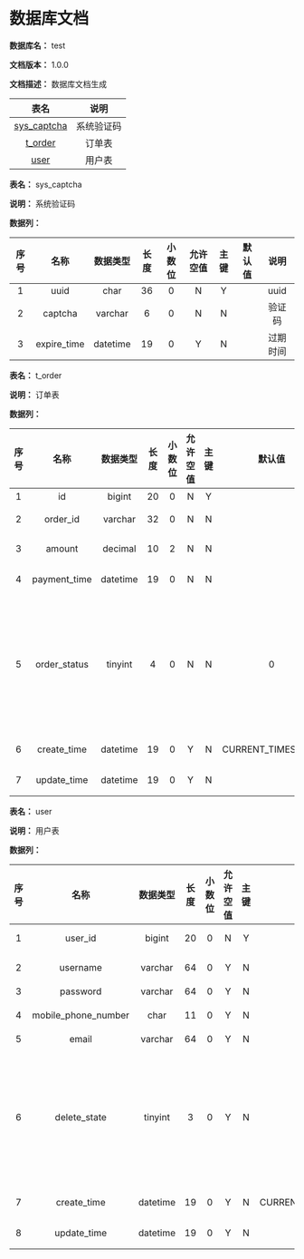 # 数据库文档

**数据库名：** test

**文档版本：** 1.0.0

**文档描述：** 数据库文档生成

| 表名                  | 说明       |
| :---: | :---: |
| [sys_captcha](#sys_captcha) | 系统验证码 |
| [t_order](#t_order) | 订单表 |
| [user](#user) | 用户表 |

**表名：** <a id="sys_captcha">sys_captcha</a>

**说明：** 系统验证码

**数据列：**

| 序号 | 名称 | 数据类型 |  长度  | 小数位 | 允许空值 | 主键 | 默认值 | 说明 |
| :---: | :---: | :---: | :---: | :---: | :---: | :---: | :---: | :---: |
|  1   | uuid |   char   | 36 |   0    |    N     |  Y   |       | uuid  |
|  2   | captcha |   varchar   | 6 |   0    |    N     |  N   |       | 验证码  |
|  3   | expire_time |   datetime   | 19 |   0    |    Y     |  N   |       | 过期时间  |

**表名：** <a id="t_order">t_order</a>

**说明：** 订单表

**数据列：**

| 序号 | 名称 | 数据类型 |  长度  | 小数位 | 允许空值 | 主键 | 默认值 | 说明 |
| :---: | :---: | :---: | :---: | :---: | :---: | :---: | :---: | :---: |
|  1   | id |   bigint   | 20 |   0    |    N     |  Y   |       | 主键  |
|  2   | order_id |   varchar   | 32 |   0    |    N     |  N   |       | 订单ID  |
|  3   | amount |   decimal   | 10 |   2    |    N     |  N   |       | 订单金额  |
|  4   | payment_time |   datetime   | 19 |   0    |    N     |  N   |       | 支付时间  |
|  5   | order_status |   tinyint   | 4 |   0    |    N     |  N   |   0    | 订单状态,0:处理中,1:支付成功,2:支付失败  |
|  6   | create_time |   datetime   | 19 |   0    |    Y     |  N   |   CURRENT_TIMESTAMP    | 创建时间  |
|  7   | update_time |   datetime   | 19 |   0    |    Y     |  N   |       | 更新时间  |

**表名：** <a id="user">user</a>

**说明：** 用户表

**数据列：**

| 序号 | 名称 | 数据类型 |  长度  | 小数位 | 允许空值 | 主键 | 默认值 | 说明 |
| :---: | :---: | :---: | :---: | :---: | :---: | :---: | :---: | :---: |
|  1   | user_id |   bigint   | 20 |   0    |    N     |  Y   |       | 用户id  |
|  2   | username |   varchar   | 64 |   0    |    Y     |  N   |       | 用户名  |
|  3   | password |   varchar   | 64 |   0    |    Y     |  N   |       | 密码  |
|  4   | mobile_phone_number |   char   | 11 |   0    |    Y     |  N   |       | 手机号码  |
|  5   | email |   varchar   | 64 |   0    |    Y     |  N   |       | 邮箱  |
|  6   | delete_state |   tinyint   | 3 |   0    |    Y     |  N   |   0    | 用户状态，0表示未删除，1表示删除  |
|  7   | create_time |   datetime   | 19 |   0    |    Y     |  N   |   CURRENT_TIMESTAMP    | 创建时间  |
|  8   | update_time |   datetime   | 19 |   0    |    Y     |  N   |       | 更新时间  |
